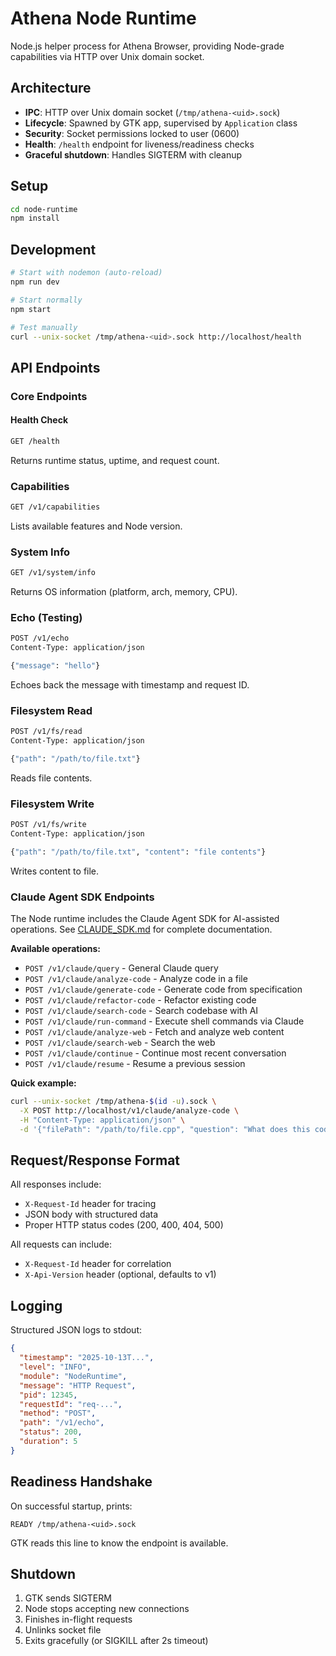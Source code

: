 # Athena Node Runtime

Node.js helper process for Athena Browser, providing Node-grade capabilities via HTTP over Unix domain socket.

## Architecture

- **IPC**: HTTP over Unix domain socket (`/tmp/athena-<uid>.sock`)
- **Lifecycle**: Spawned by GTK app, supervised by `Application` class
- **Security**: Socket permissions locked to user (0600)
- **Health**: `/health` endpoint for liveness/readiness checks
- **Graceful shutdown**: Handles SIGTERM with cleanup

## Setup

```bash
cd node-runtime
npm install
```

## Development

```bash
# Start with nodemon (auto-reload)
npm run dev

# Start normally
npm start

# Test manually
curl --unix-socket /tmp/athena-<uid>.sock http://localhost/health
```

## API Endpoints

### Core Endpoints

#### Health Check
```bash
GET /health
```

Returns runtime status, uptime, and request count.

### Capabilities
```bash
GET /v1/capabilities
```

Lists available features and Node version.

### System Info
```bash
GET /v1/system/info
```

Returns OS information (platform, arch, memory, CPU).

### Echo (Testing)
```bash
POST /v1/echo
Content-Type: application/json

{"message": "hello"}
```

Echoes back the message with timestamp and request ID.

### Filesystem Read
```bash
POST /v1/fs/read
Content-Type: application/json

{"path": "/path/to/file.txt"}
```

Reads file contents.

### Filesystem Write
```bash
POST /v1/fs/write
Content-Type: application/json

{"path": "/path/to/file.txt", "content": "file contents"}
```

Writes content to file.

### Claude Agent SDK Endpoints

The Node runtime includes the Claude Agent SDK for AI-assisted operations. See [CLAUDE_SDK.md](CLAUDE_SDK.md) for complete documentation.

**Available operations:**
- `POST /v1/claude/query` - General Claude query
- `POST /v1/claude/analyze-code` - Analyze code in a file
- `POST /v1/claude/generate-code` - Generate code from specification
- `POST /v1/claude/refactor-code` - Refactor existing code
- `POST /v1/claude/search-code` - Search codebase with AI
- `POST /v1/claude/run-command` - Execute shell commands via Claude
- `POST /v1/claude/analyze-web` - Fetch and analyze web content
- `POST /v1/claude/search-web` - Search the web
- `POST /v1/claude/continue` - Continue most recent conversation
- `POST /v1/claude/resume` - Resume a previous session

**Quick example:**
```bash
curl --unix-socket /tmp/athena-$(id -u).sock \
  -X POST http://localhost/v1/claude/analyze-code \
  -H "Content-Type: application/json" \
  -d '{"filePath": "/path/to/file.cpp", "question": "What does this code do?"}'
```

## Request/Response Format

All responses include:
- `X-Request-Id` header for tracing
- JSON body with structured data
- Proper HTTP status codes (200, 400, 404, 500)

All requests can include:
- `X-Request-Id` header for correlation
- `X-Api-Version` header (optional, defaults to v1)

## Logging

Structured JSON logs to stdout:
```json
{
  "timestamp": "2025-10-13T...",
  "level": "INFO",
  "module": "NodeRuntime",
  "message": "HTTP Request",
  "pid": 12345,
  "requestId": "req-...",
  "method": "POST",
  "path": "/v1/echo",
  "status": 200,
  "duration": 5
}
```

## Readiness Handshake

On successful startup, prints:
```
READY /tmp/athena-<uid>.sock
```

GTK reads this line to know the endpoint is available.

## Shutdown

1. GTK sends SIGTERM
2. Node stops accepting new connections
3. Finishes in-flight requests
4. Unlinks socket file
5. Exits gracefully (or SIGKILL after 2s timeout)
